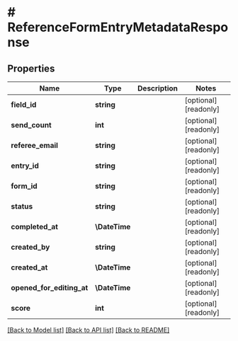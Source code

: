 # # ReferenceFormEntryMetadataResponse

## Properties

Name | Type | Description | Notes
------------ | ------------- | ------------- | -------------
**field_id** | **string** |  | [optional] [readonly]
**send_count** | **int** |  | [optional] [readonly]
**referee_email** | **string** |  | [optional] [readonly]
**entry_id** | **string** |  | [optional] [readonly]
**form_id** | **string** |  | [optional] [readonly]
**status** | **string** |  | [optional] [readonly]
**completed_at** | **\DateTime** |  | [optional] [readonly]
**created_by** | **string** |  | [optional] [readonly]
**created_at** | **\DateTime** |  | [optional] [readonly]
**opened_for_editing_at** | **\DateTime** |  | [optional] [readonly]
**score** | **int** |  | [optional] [readonly]

[[Back to Model list]](../../README.md#models) [[Back to API list]](../../README.md#endpoints) [[Back to README]](../../README.md)
